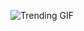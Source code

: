 ![Trending GIF](https://media4.giphy.com/media/v1.Y2lkPThiYjIxNzcyeGVhOW9xM3g4bGE4eGJwdjdycWczeDZqNGY2anBqb2QzbHVwanp3YiZlcD12MV9naWZzX3NlYXJjaCZjdD1n/YYKoJL28YtscdUTGWA/giphy.gif)
